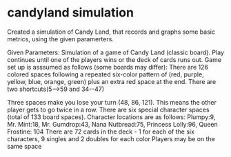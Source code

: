 # candyland simulation

Created a simulation of Candy Land, that records and graphs some basic metrics, using the given paramerters.

Given Parameters:
Simulation of a game of Candy Land (classic board). Play continues until one of the players wins or the deck of
cards runs out.
Game set up is asssumed as follows (some boards may differ):
There are 126 colored spaces following a repeated six-color pattern of (red, purple, yellow, blue, orange,
green) plus an extra red space at the end.
There are two shortcuts(5-->59 and 34--47)

Three spaces make you lose your turn (48, 86, 121). This means the other player gets to go twice in a row.
There are six special character spaces (total of 133 board spaces).
Character locations are as follows: Plumpy:9, Mr. Mint:18, Mr. Gumdrop:43, Nana Nutbread:75, Princess
Lolly:96, Queen Frostine: 104
There are 72 cards in the deck - 1 for each of the six characters, 9 singles and 2 doubles for each color
Players may be on the same space
